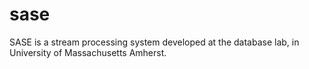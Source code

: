 sase
====

SASE is a stream processing system developed at the database lab, in University of Massachusetts Amherst.
